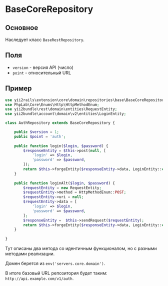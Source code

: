 BaseCoreRepository
===

## Основное

Наследует класс `BaseRestRepository`.

## Поля

* `version` - версия API (число)
* `point` - относительный URL

## Пример

```php
use yii2rails\extension\core\domain\repositories\base\BaseCoreRepository;
use PhpLab\Core\Enums\Http\HttpMethodEnum;
use yii2bundle\rest\domain\entities\RequestEntity;
use yii2bundle\account\domain\v2\entities\LoginEntity;

class AuthRepository extends BaseCoreRepository {

	public $version = 1;
	public $point = 'auth';
	
	public function login($login, $password) {
		$responseEntity = $this->post(null, [
			'login' => $login,
			'password' => $password,
		]);
		return $this->forgeEntity($responseEntity->data, LoginEntity::class);
	}
	
	public function loginAlt($login, $password) {
		$requestEntity = new RequestEntity;
		$requestEntity->method = HttpMethodEnum::POST;
		$requestEntity->uri = null;
		$requestEntity->data = [
			'login' => $login,
			'password' => $password,
		];
		$responseEntity =  $this->sendRequest($requestEntity);
		return $this->forgeEntity($responseEntity->data, LoginEntity::class);
	}
	
}
```

Тут описаны два метода со идентичным функционалом, но с разными методами реализации.

Домен берется из `env('servers.core.domain')`.

В итоге базовый URL репозитория будет таким: `http://api.example.com/v1/auth`.